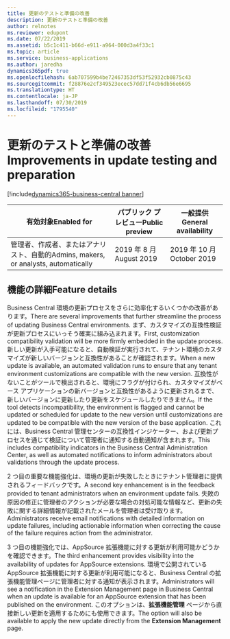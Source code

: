 ```yaml
---
title: 更新のテストと準備の改善
description: 更新のテストと準備の改善
author: relnotes
ms.reviewer: edupont
ms.date: 07/22/2019
ms.assetid: b5c1c411-b66d-e911-a964-000d3a4f33c1
ms.topic: article
ms.service: business-applications
ms.author: jaredha
dynamics365pdf: true
ms.openlocfilehash: 6ab707599b4be72467353df53f52932cb0875c43
ms.sourcegitcommit: f28876e2cf349523ecec57dd71f4cb6db56e6695
ms.translationtype: HT
ms.contentlocale: ja-JP
ms.lasthandoff: 07/30/2019
ms.locfileid: "1795540"
---
```

# <a name="improvements-in-update-testing-and-preparation"></a><span data-ttu-id="23bef-103">更新のテストと準備の改善</span><span class="sxs-lookup"><span data-stu-id="23bef-103">Improvements in update testing and preparation</span></span>
[!include[dynamics365-business-central banner](../includes/dynamics365-business-central.md)]

| <span data-ttu-id="23bef-104">有効対象</span><span class="sxs-lookup"><span data-stu-id="23bef-104">Enabled for</span></span>    |  <span data-ttu-id="23bef-105">パブリック プレビュー</span><span class="sxs-lookup"><span data-stu-id="23bef-105">Public preview</span></span> | <span data-ttu-id="23bef-106">一般提供</span><span class="sxs-lookup"><span data-stu-id="23bef-106">General availability</span></span> | 
| ---------- | ---------- |---------- |
|<span data-ttu-id="23bef-107">管理者、作成者、またはアナリスト、自動的</span><span class="sxs-lookup"><span data-stu-id="23bef-107">Admins, makers, or analysts, automatically</span></span>|<span data-ttu-id="23bef-108">2019 年 8 月</span><span class="sxs-lookup"><span data-stu-id="23bef-108">August 2019</span></span>| <span data-ttu-id="23bef-109">2019 年 10 月</span><span class="sxs-lookup"><span data-stu-id="23bef-109">October 2019</span></span>|






## <a name="feature-details"></a><span data-ttu-id="23bef-110">機能の詳細</span><span class="sxs-lookup"><span data-stu-id="23bef-110">Feature details</span></span>
<!--feature detail start -->
<span data-ttu-id="23bef-111">Business Central 環境の更新プロセスをさらに効率化するいくつかの改善があります。</span><span class="sxs-lookup"><span data-stu-id="23bef-111">There are several improvements that further streamline the process of updating Business Central environments.</span></span> <span data-ttu-id="23bef-112">まず、カスタマイズの互換性検証が更新プロセスにいっそう確実に組み込まれます。</span><span class="sxs-lookup"><span data-stu-id="23bef-112">First, customization compatibility validation will be more firmly embedded in the update process.</span></span> <span data-ttu-id="23bef-113">新しい更新が入手可能になると、自動検証が実行されて、テナント環境のカスタマイズが新しいバージョンと互換性があることが確認されます。</span><span class="sxs-lookup"><span data-stu-id="23bef-113">When a new update is available, an automated validation runs to ensure that any tenant environment customizations are compatible with the new version.</span></span> <span data-ttu-id="23bef-114">互換性がないことがツールで検出されると、環境にフラグが付けられ、カスタマイズがベース アプリケーションの新バージョンと互換性があるように更新されるまで、新しいバージョンに更新したり更新をスケジュールしたりできません。</span><span class="sxs-lookup"><span data-stu-id="23bef-114">If the tool detects incompatibility, the environment is flagged and cannot be updated or scheduled for update to the new version until customizations are updated to be compatible with the new version of the base application.</span></span> <span data-ttu-id="23bef-115">これには、Business Central 管理センターの互換性インジケーター、および更新プロセスを通じて検証について管理者に通知する自動通知が含まれます。</span><span class="sxs-lookup"><span data-stu-id="23bef-115">This includes compatibility indicators in the Business Central Administration Center, as well as automated notifications to inform administrators about validations through the update process.</span></span>

<span data-ttu-id="23bef-116">2 つ目の重要な機能強化は、環境の更新が失敗したときにテナント管理者に提供されるフィードバックです。</span><span class="sxs-lookup"><span data-stu-id="23bef-116">A second key enhancement is in the feedback provided to tenant administrators when an environment update fails.</span></span> <span data-ttu-id="23bef-117">失敗の原因の修正に管理者のアクションが必要な場合の対処可能な情報など、更新の失敗に関する詳細情報が記載されたメールを管理者は受け取ります。</span><span class="sxs-lookup"><span data-stu-id="23bef-117">Administrators receive email notifications with detailed information on update failures, including actionable information when correcting the cause of the failure requires action from the administrator.</span></span>

<span data-ttu-id="23bef-118">3 つ目の機能強化では、AppSource 拡張機能に対する更新が利用可能かどうかを確認できます。</span><span class="sxs-lookup"><span data-stu-id="23bef-118">The third enhancement provides visibility into the availability of updates for AppSource extensions.</span></span> <span data-ttu-id="23bef-119">環境で公開されている AppSource 拡張機能に対する更新が利用可能になると、Business Central の拡張機能管理ページに管理者に対する通知が表示されます。</span><span class="sxs-lookup"><span data-stu-id="23bef-119">Administrators will see a notification in the Extension Management page in Business Central when an update is available for an AppSource extension that has been published on the environment.</span></span> <span data-ttu-id="23bef-120">このオプションは、**拡張機能管理** ページから直接新しい更新を適用するためにも使用できます。</span><span class="sxs-lookup"><span data-stu-id="23bef-120">The option will also be available to apply the new update directly from the **Extension Management** page.</span></span>
<!--feature detail end -->











